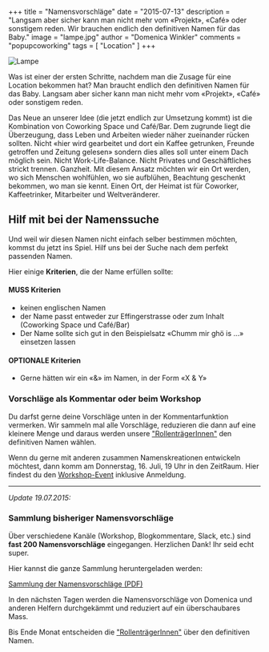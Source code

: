 +++
title = "Namensvorschläge"
date = "2015-07-13"
description = "Langsam aber sicher kann man nicht mehr vom «Projekt», «Café» oder sonstigem reden. Wir brauchen endlich den definitiven Namen für das Baby."
image = "lampe.jpg"
author = "Domenica Winkler"
comments = "popupcoworking"
tags = [ "Location" ]
+++

![Lampe](/assets/blog/15-07-13-namensvorschlaege/lampe.jpg)

<div class="lead">
  Was ist einer der ersten Schritte, nachdem man die Zusage für eine Location bekommen hat? Man braucht endlich den definitiven Namen für das Baby. Langsam aber sicher kann man nicht mehr vom «Projekt», «Café» oder sonstigem reden.
</div>

Das Neue an unserer Idee (die jetzt endlich zur Umsetzung kommt) ist die Kombination von Coworking Space und Café/Bar. Dem zugrunde liegt die Überzeugung, dass Leben und Arbeiten wieder näher zueinander rücken sollten. Nicht «hier wird gearbeitet und dort ein Kaffee getrunken, Freunde getroffen und Zeitung gelesen» sondern dies alles soll unter einem Dach möglich sein. Nicht Work-Life-Balance. Nicht Privates und Geschäftliches strickt trennen. Ganzheit. Mit diesem Ansatz möchten wir ein Ort werden, wo sich Menschen wohlfühlen, wo sie aufblühen, Beachtung geschenkt bekommen, wo man sie kennt. Einen Ort, der Heimat ist für Coworker, Kaffeetrinker, Mitarbeiter und Weltveränderer.


## Hilf mit bei der Namenssuche

Und weil wir diesen Namen nicht einfach selber bestimmen möchten, kommst du jetzt ins Spiel. Hilf uns bei der Suche nach dem perfekt passenden Namen.

Hier einige **Kriterien**, die der Name erfüllen sollte:

#### MUSS Kriterien

* keinen englischen Namen
* der Name passt entweder zur Effingerstrasse oder zum Inhalt (Coworking Space und Café/Bar)
* Der Name sollte sich gut in den Beispielsatz «Chumm mir ghö is ...» einsetzen lassen


#### OPTIONALE Kriterien

* Gerne hätten wir ein «&» im Namen, in der Form «X & Y»


### Vorschläge als Kommentar oder beim Workshop

Du darfst gerne deine Vorschläge unten in der Kommentarfunktion vermerken. Wir sammeln mal alle Vorschläge, reduzieren die dann auf eine kleinere Menge und daraus werden unsere ["RollenträgerInnen"](/ueber/) den definitiven Namen wählen.

Wenn du gerne mit anderen zusammen Namenskreationen entwickeln möchtest, dann komm am Donnerstag, 16. Juli, 19 Uhr in den ZeitRaum. Hier findest du den [Workshop-Event](/events/C8k3gihj6Q/) inklusive Anmeldung.


***

*Update 19.07.2015:*

### Sammlung bisheriger Namensvorschläge

Über verschiedene Kanäle (Workshop, Blogkommentare, Slack, etc.) sind **fast 200 Namensvorschläge** eingegangen. Herzlichen Dank! Ihr seid echt super.

Hier kannst die ganze Sammlung heruntergeladen werden:

<a href="/assets/blog/15-07-13-namensvorschlaege/namensvorschlaege.pdf" class="btn btn-warning"><i class="fa fa-download"></i> Sammlung der Namensvorschläge (PDF)</a> 

In den nächsten Tagen werden die Namensvorschläge von Domenica und anderen Helfern durchgekämmt und reduziert auf ein überschaubares Mass.

Bis Ende Monat entscheiden die ["RollenträgerInnen"](/ueber/) über den definitiven Namen.
